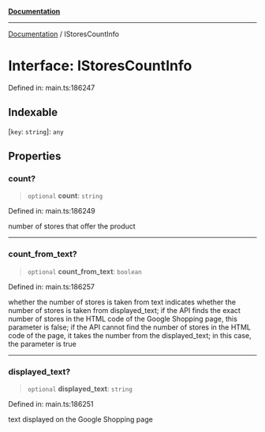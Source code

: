 [**Documentation**](../README.md)

***

[Documentation](../README.md) / IStoresCountInfo

# Interface: IStoresCountInfo

Defined in: main.ts:186247

## Indexable

\[`key`: `string`\]: `any`

## Properties

### count?

> `optional` **count**: `string`

Defined in: main.ts:186249

number of stores that offer the product

***

### count\_from\_text?

> `optional` **count\_from\_text**: `boolean`

Defined in: main.ts:186257

whether the number of stores is taken from text
indicates whether the number of stores is taken from displayed_text;
if the API finds the exact number of stores in the HTML code of the Google Shopping page, this parameter is false;
if the API cannot find the number of stores in the HTML code of the page, it takes the number from the displayed_text;
in this case, the parameter is true

***

### displayed\_text?

> `optional` **displayed\_text**: `string`

Defined in: main.ts:186251

text displayed on the Google Shopping page
